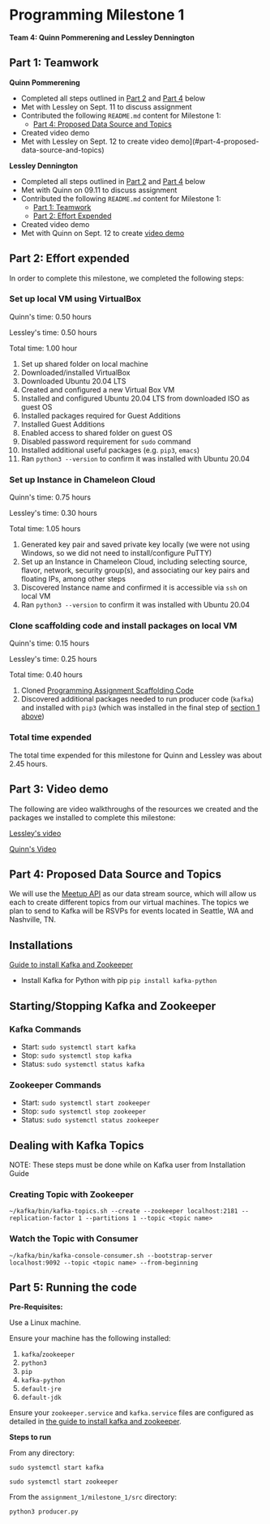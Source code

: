 # Programming Milestone 1

__Team 4: Quinn Pommerening and Lessley Dennington__

## Part 1: Teamwork

__Quinn Pommerening__

* Completed all steps outlined in [Part 2](#part-2-effort-expended) and
[Part 4](#part-4-proposed-data-source-and-topics) below
* Met with Lessley on Sept. 11 to discuss assignment
* Contributed the following `README.md` content for Milestone 1:
    * [Part 4: Proposed Data Source and Topics](#part-4-proposed-data-source-and-topics)
* Created video demo
* Met with Lessley on Sept. 12 to create
video demo](#part-4-proposed-data-source-and-topics)

__Lessley Dennington__

* Completed all steps outlined in [Part 2](#part-2-effort-expended) and
[Part 4](#part-4-proposed-data-source-and-topics) below
* Met with Quinn on 09.11 to discuss assignment
* Contributed the following `README.md` content for Milestone 1:
    * [Part 1: Teamwork](#part-1-teamwork)
    * [Part 2: Effort Expended](#part-2-effort-expended)
* Created video demo
* Met with Quinn on Sept. 12 to create
[video demo](#part-4-proposed-data-source-and-topics)

## Part 2: Effort expended

In order to complete this milestone, we completed the following steps:

### Set up local VM using VirtualBox

Quinn's time: 0.50 hours

Lessley's time: 0.50 hours

Total time: 1.00 hour

1. Set up shared folder on local machine
2. Downloaded/installed VirtualBox
2. Downloaded Ubuntu 20.04 LTS
3. Created and configured a new Virtual Box VM
4. Installed and configured Ubuntu 20.04 LTS from downloaded ISO as guest OS
5. Installed packages required for Guest Additions
6. Installed Guest Additions
7. Enabled access to shared folder on guest OS
8. Disabled password requirement for `sudo` command
9. Installed additional useful packages (e.g. `pip3`, `emacs`)
4. Ran `python3 --version` to confirm it was installed with Ubuntu 20.04

### Set up Instance in Chameleon Cloud

Quinn's time: 0.75 hours

Lessley's time: 0.30 hours

Total time: 1.05 hours

1. Generated key pair and saved private key locally (we were not using
Windows, so we did not need to install/configure PuTTY)
2. Set up an Instance in Chameleon Cloud, including selecting source, flavor,
network, security group(s), and associating our key pairs and floating IPs,
among other steps
3. Discovered Instance name and confirmed it is accessible via `ssh` on local
VM
4. Ran `python3 --version` to confirm it was installed with Ubuntu 20.04

### Clone scaffolding code and install packages on local VM

Quinn's time: 0.15 hours

Lessley's time: 0.25 hours

Total time: 0.40 hours

1. Cloned
[Programming Assignment Scaffolding Code](https://github.com/asgokhale/CloudComputingCourse)
2. Discovered additional packages needed to run producer code (`kafka`) and
installed with `pip3` (which was installed in the final step of
[section 1 above](#local-vm-setup-using-virtualbox))

### Total time expended

The total time expended for this milestone for Quinn and Lessley was about 2.45 hours.

## Part 3: Video demo

The following are video walkthroughs of the resources we created and the
packages we installed to complete this milestone:

[Lessley's video](https://vanderbilt365-my.sharepoint.com/:v:/g/personal/lessley_c_dennington_vanderbilt_edu/EV-7IRgXZaZBr-3MDHyZhm4Bx7Ubet9faWVdkD0CxrZe7A?e=DPnMnn)

[Quinn's Video](https://vanderbilt365-my.sharepoint.com/:v:/g/personal/quinn_r_pommerening_vanderbilt_edu/EdnbybyQTaZAh4EThKnkwUUBEQjUdtwNTu19fiZxVf8s8g?e=5dufPp)

## Part 4: Proposed Data Source and Topics

We will use the [Meetup API](https://www.meetup.com/meetup_api/) as our data
stream source, which will allow us each to create different topics from our
virtual machines. The topics we plan to send to Kafka will be RSVPs for events
located in Seattle, WA and Nashville, TN.

## Installations
[Guide to install Kafka and Zookeeper](https://www.digitalocean.com/community/tutorials/how-to-install-apache-kafka-on-ubuntu-20-04)
- Install Kafka for Python with pip ```pip install kafka-python```

## Starting/Stopping Kafka and Zookeeper

### Kafka Commands
- Start: ```sudo systemctl start kafka```
- Stop: ```sudo systemctl stop kafka```
- Status: ```sudo systemctl status kafka```

### Zookeeper Commands
- Start: ```sudo systemctl start zookeeper```
- Stop: ```sudo systemctl stop zookeeper```
- Status: ```sudo systemctl status zookeeper```

## Dealing with Kafka Topics
NOTE: These steps must be done while on Kafka user from Installation Guide

### Creating Topic with Zookeeper
```
~/kafka/bin/kafka-topics.sh --create --zookeeper localhost:2181 --replication-factor 1 --partitions 1 --topic <topic name>
```

### Watch the Topic with Consumer
```
~/kafka/bin/kafka-console-consumer.sh --bootstrap-server localhost:9092 --topic <topic name> --from-beginning
```

## Part 5: Running the code

__Pre-Requisites:__

Use a Linux machine.

Ensure your machine has the following installed:

1. `kafka`/`zookeeper`
2. `python3`
2. `pip`
3. `kafka-python`
4. `default-jre`
5. `default-jdk`

Ensure your `zookeeper.service` and `kafka.service` files are
configured as detailed in
[the guide to install kafka and zookeeper](https://www.digitalocean.com/community/tutorials/how-to-install-apache-kafka-on-ubuntu-20-04).

__Steps to run__

From any directory:

`sudo systemctl start kafka`

`sudo systemctl start zookeeper`

From the `assignment_1/milestone_1/src` directory:

`python3 producer.py`